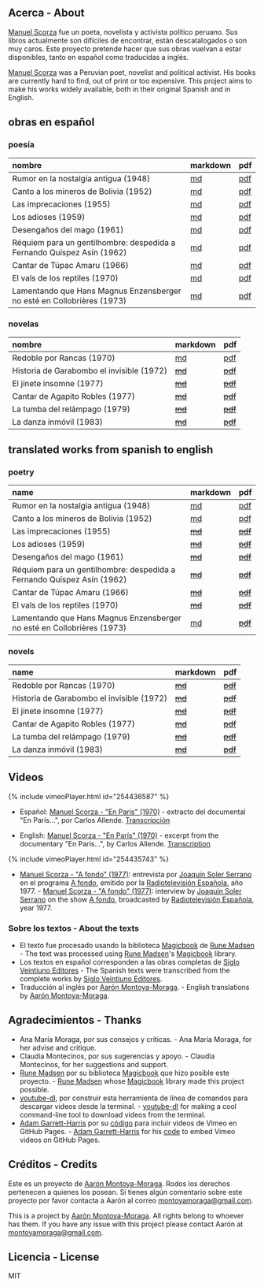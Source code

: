 ## Acerca - About

[Manuel Scorza](https://es.wikipedia.org/wiki/Manuel_Scorza) fue un poeta, novelista y activista político peruano. Sus libros actualmente son difíciles de encontrar, están descatalogados o son muy caros. Este proyecto pretende hacer que sus obras vuelvan a estar disponibles, tanto en español como traducidas a inglés.

[Manuel Scorza](https://en.wikipedia.org/wiki/Manuel_Scorza) was a Peruvian poet, novelist and political activist. His books are currently hard to find, out of print or too expensive. This project aims to make his works widely available, both in their original Spanish and in English.

## obras en español

### poesía

| nombre                                                                 | markdown                                           | pdf                                                   |
| :--------------------------------------------------------------------- | :------------------------------------------------- | :---------------------------------------------------- |
| Rumor en la nostalgia antigua (1948)                                   | [md](./md/es/rumor-en-la-nostalgia-antigua-es.md)  | [pdf](./pdf/es/rumor-en-la-nostalgia-antigua-es.pdf)  |
| Canto a los mineros de Bolivia (1952)                                  | [md](./md/es/canto-a-los-mineros-de-bolivia-es.md) | [pdf](./pdf/es/canto-a-los-mineros-de-bolivia-es.pdf) |
| Las imprecaciones (1955)                                               | [md](./md/es/las-imprecaciones-es.md)              | [pdf](./pdf/es/las-imprecaciones-es.pdf)              |
| Los adioses (1959)                                                     | [md](./md/es/los-adioses-es.md)                    | [pdf](./pdf/es/los-adioses-es.pdf)                    |
| Desengaños del mago (1961)                                             | [md](./md/es/desenganos-del-mago-es.md)            | [pdf](./pdf/es/desenganos-del-mago-es.pdf)            |
| Réquiem para un gentilhombre: despedida a Fernando Quíspez Asín (1962) | [md](./md/es/requiem-para-un-gentilhombre-es.md)   | [pdf](./pdf/es/requiem-para-un-gentilhombre-es.pdf)   |
| Cantar de Túpac Amaru (1966)                                           | [md](./md/es/cantar-de-tupac-amaru-es.md)          | [pdf](./pdf/es/cantar-de-tupac-amaru-es.pdf)          |
| El vals de los reptiles (1970)                                         | [md](./md/es/el-vals-de-los-reptiles-es.md)        | [pdf](./pdf/es/el-vals-de-los-reptiles-es.pdf)        |
| Lamentando que Hans Magnus Enzensberger no esté en Collobrières (1973) | [md](./md/es/lamentando-que-hans-magnus-es.md)     | [pdf](./pdf/es/lamentando-que-hans-magnus-es.pdf)     |

### novelas

| nombre                                    | markdown                               | pdf                                       |
| :---------------------------------------- | :------------------------------------- | :---------------------------------------- |
| Redoble por Rancas (1970)                 | [md](./md/es/redoble-por-rancas-es.md) | [pdf](./pdf/es/redoble-por-rancas-es.pdf) |
| Historia de Garabombo el invisible (1972) | ~~[md](./)~~                           | ~~[pdf](/)~~                              |
| El jinete insomne (1977)                  | ~~[md](./)~~                           | ~~[pdf](/)~~                              |
| Cantar de Agapito Robles (1977)           | ~~[md](./)~~                           | ~~[pdf](/)~~                              |
| La tumba del relámpago (1979)             | ~~[md](./)~~                           | ~~[pdf](/)~~                              |
| La danza inmóvil (1983)                   | ~~[md](./)~~                           | ~~[pdf](/)~~                              |

## translated works from spanish to english

### poetry

| name                                                                   | markdown                                           | pdf                                                   |
| :--------------------------------------------------------------------- | :------------------------------------------------- | :---------------------------------------------------- |
| Rumor en la nostalgia antigua (1948)                                   | [md](./md/en/rumor-en-la-nostalgia-antigua-es.md)  | [pdf](./pdf/es/rumor-en-la-nostalgia-antigua-es.pdf)  |
| Canto a los mineros de Bolivia (1952)                                  | [md](./md/en/canto-a-los-mineros-de-bolivia-es.md) | [pdf](./pdf/es/canto-a-los-mineros-de-bolivia-es.pdf) |
| Las imprecaciones (1955)                                               | ~~[md](./md/en/)~~                                 | ~~[pdf](./pdf/en/)~~                                  |
| Los adioses (1959)                                                     | ~~[md](./md/en/)~~                                 | ~~[pdf](./pdf/en/)~~                                  |
| Desengaños del mago (1961)                                             | ~~[md](./md/en/)~~                                 | ~~[pdf](./pdf/en/)~~                                  |
| Réquiem para un gentilhombre: despedida a Fernando Quíspez Asín (1962) | ~~[md](./md/en/)~~                                 | ~~[pdf](./pdf/en/)~~                                  |
| Cantar de Túpac Amaru (1966)                                           | ~~[md](./md/en/)~~                                 | ~~[pdf](./pdf/en/)~~                                  |
| El vals de los reptiles (1970)                                         | ~~[md](./md/en/)~~                                 | ~~[pdf](./pdf/en/)~~                                  |
| Lamentando que Hans Magnus Enzensberger no esté en Collobrières (1973) | [md](./md/en/lamentando-que-hans-magnus-en.md)     | ~~[pdf](./pdf/en/)~~                                  |

### novels

| name                                      | markdown           | pdf                  |
| :---------------------------------------- | :----------------- | :------------------- |
| Redoble por Rancas (1970)                 | ~~[md](./md/en/)~~ | ~~[pdf](./pdf/en/)~~ |
| Historia de Garabombo el invisible (1972) | ~~[md](./md/en/)~~ | ~~[pdf](./pdf/en/)~~ |
| El jinete insomne (1977)                  | ~~[md](./md/en/)~~ | ~~[pdf](./pdf/en/)~~ |
| Cantar de Agapito Robles (1977)           | ~~[md](./md/en/)~~ | ~~[pdf](./pdf/en/)~~ |
| La tumba del relámpago (1979)             | ~~[md](./md/en/)~~ | ~~[pdf](./pdf/en/)~~ |
| La danza inmóvil (1983)                   | ~~[md](./md/en/)~~ | ~~[pdf](./pdf/en/)~~ |

## Videos

{% include vimeoPlayer.html id="254436587" %}

- Español: [Manuel Scorza - "En París" (1970)](https://www.youtube.com/watch?v=POmYALPmzeQ) - extracto del documental "En París...", por Carlos Allende. [Transcripción](https://github.com/montoyamoraga/manuelscorza/blob/master/interviews/1970-en-paris-es.md)

- English: [Manuel Scorza - "En París" (1970)](https://www.youtube.com/watch?v=POmYALPmzeQ) - excerpt from the documentary "En París...", by Carlos Allende. [Transcription](https://github.com/montoyamoraga/manuelscorza/blob/master/interviews/1970-en-paris-en.md)

{% include vimeoPlayer.html id="254435743" %}

- [Manuel Scorza - "A fondo" (1977)](https://www.youtube.com/watch?v=wSAubBLge1s): entrevista por [Joaquín Soler Serrano](https://es.wikipedia.org/wiki/Joaqu%C3%ADn_Soler_Serrano) en el programa [A fondo](https://es.wikipedia.org/wiki/A_fondo), emitido por la [Radiotelevisión Española](https://es.wikipedia.org/wiki/RTVE), año 1977. - [Manuel Scorza - "A fondo" (1977)](https://www.youtube.com/watch?v=wSAubBLge1s): interview by [Joaquín Soler Serrano](https://en.wikipedia.org/wiki/Joaqu%C3%ADn_Soler_Serrano) on the show [A fondo](https://en.wikipedia.org/wiki/A_fondo), broadcasted by [Radiotelevisión Española](https://en.wikipedia.org/wiki/RTVE), year 1977.

### Sobre los textos - About the texts

- El texto fue procesado usando la biblioteca [Magicbook](https://github.com/magicbookproject/magicbook) de [Rune Madsen](https://runemadsen.com/) - The text was processed using [Rune Madsen](https://runemadsen.com/)'s [Magicbook](https://github.com/magicbookproject/magicbook) library.
- Los textos en español corresponden a las obras completas de [Siglo Veintiuno Editores](http://www.sigloxxieditores.com.mx/) - The Spanish texts were transcribed from the complete works by [Siglo Veintiuno Editores](http://www.sigloxxieditores.com.mx/).
- Traducción al inglés por [Aarón Montoya-Moraga](http://montoyamoraga.io/). - English translations by [Aarón Montoya-Moraga](http://montoyamoraga.io/).

## Agradecimientos - Thanks

- Ana María Moraga, por sus consejos y críticas. - Ana María Moraga, for her advise and critique.
- Claudia Montecinos, por sus sugerencias y apoyo. - Claudia Montecinos, for her suggestions and support.
- [Rune Madsen](https://runemadsen.com/) por su biblioteca [Magicbook](https://github.com/magicbookproject/magicbook) que hizo posible este proyecto. - [Rune Madsen](https://runemadsen.com/) whose [Magicbook](https://github.com/magicbookproject/magicbook) library made this project possible.
- [youtube-dl](https://rg3.github.io/youtube-dl/), por construir esta herramienta de línea de comandos para descargar videos desde la terminal. - [youtube-dl](https://rg3.github.io/youtube-dl/) for making a cool command-line tool to download videos from the terminal.
- [Adam Garrett-Harris](http://www.adamwadeharris.com/) por su [código](http://www.adamwadeharris.com/how-to-easily-embed-youtube-videos-in-jekyll-sites-without-a-plugin/) para incluir videos de Vimeo en GitHub Pages. - [Adam Garrett-Harris](http://www.adamwadeharris.com/) for his [code](http://www.adamwadeharris.com/how-to-easily-embed-youtube-videos-in-jekyll-sites-without-a-plugin/) to embed Vimeo videos on GitHub Pages.

## Créditos - Credits

Este es un proyecto de [Aarón Montoya-Moraga](http://montoyamoraga.io/). Rodos los derechos pertenecen a quienes los posean. Si tienes algún comentario sobre este proyecto por favor contacta a Aarón al correo montoyamoraga@gmail.com.

This is a project by [Aarón Montoya-Moraga](http://montoyamoraga.io/). All rights belong to whoever has them. If you have any issue with this project please contact Aarón at montoyamoraga@gmail.com.

## Licencia - License

MIT
